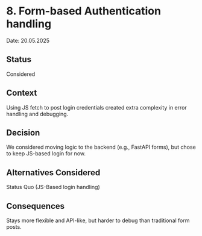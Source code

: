 # 8. Form-based Authentication handling

Date: 20.05.2025

## Status

Considered

## Context

Using JS fetch to post login credentials created extra complexity in error handling and debugging.

## Decision

We considered moving logic to the backend (e.g., FastAPI forms), but chose to keep JS-based login for now.

## Alternatives Considered

Status Quo (JS-Based login handling)

## Consequences

Stays more flexible and API-like, but harder to debug than traditional form posts.